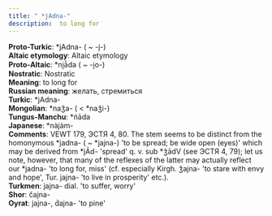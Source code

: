 ```yaml
---
title: " *jAdna-"
description:  to long for
---
```


<strong>Proto-Turkic</strong>:  *jAdna- ( ~ -j-)<br>
<strong>Altaic etymology</strong>:  Altaic etymology<br>
<strong> Proto-Altaic</strong>:  *ni̯ā̀da ( ~ -i̯o-)<br>
<strong>Nostratic</strong>:  Nostratic<br>
<strong>Meaning</strong>:  to long for<br>
<strong>Russian meaning</strong>:  желать, стремиться<br>
<strong>Turkic</strong>:  *jAdna-<br>
<strong>Mongolian</strong>:  *naǯa- ( < *naǯi-)<br>
<strong>Tungus-Manchu</strong>:  *ńāda<br>
<strong>Japanese</strong>:  *nàjàm-<br>
<strong>Comments</strong>:  VEWT 179, ЭСТЯ 4, 80. The stem seems to be distinct from the homonymous *jadna- ( ~ *jajna-) 'to be spread; be wide open (eyes)' which may be derived from *jĀd- 'spread' q. v. sub *ǯādV (see ЭСТЯ 4, 79); let us note, however, that many of the reflexes of the latter may actually reflect our *jadna- 'to long for, miss' (cf. especially Kirgh. ǯajna- 'to stare with envy and hope', Tur. jajna- 'to live in prosperity' etc.).<br>
<strong>Turkmen</strong>:  jajna- dial. 'to suffer, worry'<br>
<strong>Shor</strong>:  čajna-<br>
<strong>Oyrat</strong>:  jajna-, d́ajna- 'to pine'<br>


